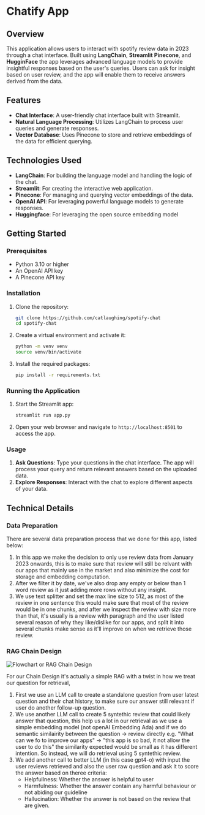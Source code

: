 # Chatify App

## Overview

This application allows users to interact with spotify review data in 2023 through a chat interface. Built using **LangChain**, **Streamlit** **Pinecone**, and **HugginFace** the app leverages advanced language models to provide insightful responses based on the user's queries. Users can ask for insight based on user review, and the app will enable them to receive answers derived from the data.

## Features

- **Chat Interface**: A user-friendly chat interface built with Streamlit.
- **Natural Language Processing**: Utilizes LangChain to process user queries and generate responses.
- **Vector Database**: Uses Pinecone to store and retrieve embeddings of the data for efficient querying.

## Technologies Used

- **LangChain**: For building the language model and handling the logic of the chat.
- **Streamlit**: For creating the interactive web application.
- **Pinecone**: For managing and querying vector embeddings of the data.
- **OpenAI API**: For leveraging powerful language models to generate responses.
- **Huggingface**: For leveraging the open source embedding model

## Getting Started

### Prerequisites

- Python 3.10 or higher
- An OpenAI API key
- A Pinecone API key

### Installation

1. Clone the repository:

   ```bash
   git clone https://github.com/catlaughing/spotify-chat
   cd spotify-chat
   ```

2. Create a virtual environment and activate it:

   ```bash
   python -m venv venv
   source venv/bin/activate 
   ```

3. Install the required packages:

   ```bash
   pip install -r requirements.txt
   ```

### Running the Application

1. Start the Streamlit app:

   ```bash
   streamlit run app.py
   ```

2. Open your web browser and navigate to `http://localhost:8501` to access the app.

### Usage

1. **Ask Questions**: Type your questions in the chat interface. The app will process your query and return relevant answers based on the uploaded data.
2. **Explore Responses**: Interact with the chat to explore different aspects of your data.


## Technical Details

### Data Preparation
There are several data preparation process that we done for this app, listed below:
1. In this app we make the decision to only use review data from January 2023 onwards, this is to make sure that review will still be relvant with our apps that mainly use in the market and also minimize the cost for storage and embedding computation. 
2. After we filter it by date, we've also drop any empty or below than 1 word review as it just adding more rows without any insight.
3. We use text splitter and set the max line size to 512, as most of the review in one sentence this would make sure that most of the review would be in one chunks, and after we inspect the review with  size more than that, it's usually is a review with paragraph and the user listed several reason of why they like/dislike for our apps, and split it into several chunks make sense as it'll improve on when we retrieve those review.

### RAG Chain Design
![Flowchart or RAG Chain Design](.\chatify_rag.png")


For our Chain Design it's actually a simple RAG with a twist in how we treat our question for retrieval, 
1. First we use an LLM call to create a standalone question from user latest question and their chat history, to make sure our answer still relevant if user do another follow-up question.
2. We use another LLM call to create 5 syntethic review that could likely answer that question, this help us a lot in our retrieval as we use a simple embedding model (not openAI Embedding Ada) and if we do semantic similairity between the question -> review directly e.g. "What can we fo to improve our apps" -> "this app is so bad, it not allow the user to do this" the similarity expected would be small as it has different intention. 
So instead, we will do retrieval using 5 syntethic review.
3. We add another call to better LLM (in this case gpt4-o) with input the user reviews retrieved and also the user raw question and ask it to score the answer based on theree criteria:
    - Helpfullness: Whether the answer is helpful to user
    - Harmfulness: Whether the answer contain any harmful behaviour or not abiding our guideline
    - Hallucination: Whether the answer is not based on the review that are given.